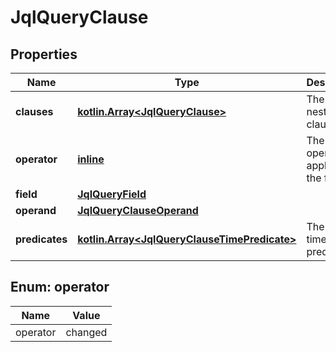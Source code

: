 
# JqlQueryClause

## Properties
Name | Type | Description | Notes
------------ | ------------- | ------------- | -------------
**clauses** | [**kotlin.Array&lt;JqlQueryClause&gt;**](JqlQueryClause.md) | The list of nested clauses. | 
**operator** | [**inline**](#OperatorEnum) | The operator applied to the field. | 
**field** | [**JqlQueryField**](JqlQueryField.md) |  | 
**operand** | [**JqlQueryClauseOperand**](JqlQueryClauseOperand.md) |  | 
**predicates** | [**kotlin.Array&lt;JqlQueryClauseTimePredicate&gt;**](JqlQueryClauseTimePredicate.md) | The list of time predicates. | 


<a name="OperatorEnum"></a>
## Enum: operator
Name | Value
---- | -----
operator | changed



